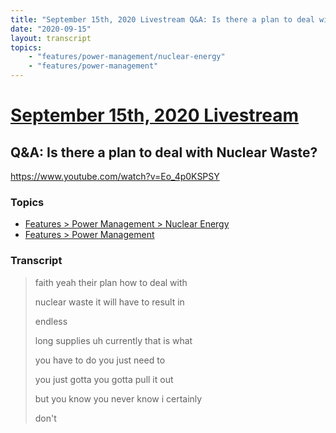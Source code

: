 ```yaml
---
title: "September 15th, 2020 Livestream Q&A: Is there a plan to deal with Nuclear Waste?"
date: "2020-09-15"
layout: transcript
topics:
    - "features/power-management/nuclear-energy"
    - "features/power-management"
---
```

# [September 15th, 2020 Livestream](../2020-09-15.md)
## Q&A: Is there a plan to deal with Nuclear Waste?
https://www.youtube.com/watch?v=Eo_4p0KSPSY

### Topics
* [Features > Power Management > Nuclear Energy](../topics/features/power-management/nuclear-energy.md)
* [Features > Power Management](../topics/features/power-management.md)

### Transcript

> faith yeah their plan how to deal with
> 
> nuclear waste it will have to result in
> 
> endless
> 
> long supplies uh currently that is what
> 
> you have to do you just need to
> 
> you just gotta you gotta pull it out
> 
> but you know you never know i certainly
> 
> don't
> 
